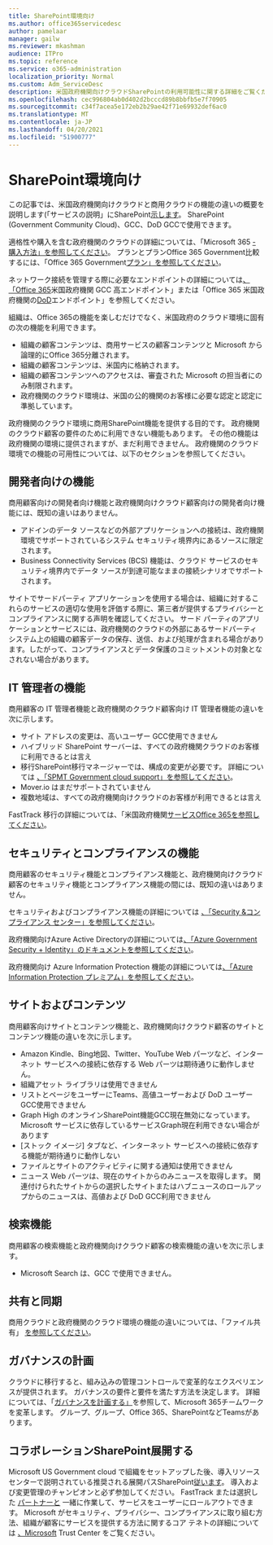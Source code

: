 ```yaml
---
title: SharePoint環境向け
ms.author: office365servicedesc
author: pamelaar
manager: gailw
ms.reviewer: mkashman
audience: ITPro
ms.topic: reference
ms.service: o365-administration
localization_priority: Normal
ms.custom: Adm_ServiceDesc
description: 米国政府機関向けクラウドSharePointの利用可能性に関する詳細をご覧ください。
ms.openlocfilehash: cec996804ab0d402d2bcccd89b8bbfb5e7f70905
ms.sourcegitcommit: c34f7acea5e172eb2b29ae42f71e69932def6ac0
ms.translationtype: MT
ms.contentlocale: ja-JP
ms.lasthandoff: 04/20/2021
ms.locfileid: "51900777"
---
```

# <a name="sharepoint-for-us-government-environments"></a>SharePoint環境向け

この記事では、米国政府機関向けクラウドと商用クラウドの機能の違いの概要を説明します(「サービスの説明」にSharePoint[示します](../../sharepoint-online-service-description/sharepoint-online-service-description.md)。 SharePoint (Government Community Cloud)、GCC、DoD GCCで使用できます。 

適格性や購入を含む政府機関のクラウドの詳細については、「Microsoft 365 [- 購入方法」を参照してください](./microsoft-365-government-how-to-buy.md)。 プランとプランOffice 365 Government比較するには、「Office 365 Government[プラン」を参照してください](https://www.microsoft.com/microsoft-365/government/compare-office-365-government-plans?rtc=1#EligibilityRequirements)。

ネットワーク接続を管理する際に必要なエンドポイントの詳細については[、「Office 365](/office365/enterprise/office-365-u-s-government-gcc-high-endpoints#sharepoint-online-and-onedrive-for-business)米国政府機関 GCC 高エンドポイント」または「Office 365 米国政府機関の[DoD](/office365/enterprise/office-365-u-s-government-dod-endpoints#sharepoint-online-and-onedrive-for-business)エンドポイント」を参照してください。

組織は、Office 365の機能を楽しむだけでなく、米国政府のクラウド環境に固有の次の機能を利用できます。

-   組織の顧客コンテンツは、商用サービスの顧客コンテンツと Microsoft から論理的にOffice 365分離されます。
-   組織の顧客コンテンツは、米国内に格納されます。
-   組織の顧客コンテンツへのアクセスは、審査された Microsoft の担当者にのみ制限されます。
-   政府機関のクラウド環境は、米国の公的機関のお客様に必要な認定と認定に準拠しています。

政府機関のクラウド環境に商用SharePoint機能を提供する目的です。 政府機関のクラウド顧客の要件のために利用できない機能もあります。 その他の機能は政府機関の環境に提供されますが、まだ利用できません。 政府機関のクラウド環境での機能の可用性については、以下のセクションを参照してください。

## <a name="developer-features"></a>開発者向けの機能

商用顧客向けの開発者向け機能と政府機関向けクラウド顧客向けの開発者向け機能には、既知の違いはありません。

- アドインのデータ ソースなどの外部アプリケーションへの接続は、政府機関環境でサポートされているシステム セキュリティ境界内にあるソースに限定されます。
- Business Connectivity Services (BCS) 機能は、クラウド サービスのセキュリティ境界内でデータ ソースが到達可能なままの接続シナリオでサポートされます。

サイトでサードパーティ アプリケーションを使用する場合は、組織に対するこれらのサービスの適切な使用を評価する際に、第三者が提供するプライバシーとコンプライアンスに関する声明を確認してください。 サード パーティのアプリケーションとサービスには、政府機関のクラウドの外部にあるサードパーティ システム上の組織の顧客データの保存、送信、および処理が含まれる場合があります。したがって、コンプライアンスとデータ保護のコミットメントの対象となされない場合があります。 

## <a name="it-admin-features"></a>IT 管理者の機能

商用顧客の IT 管理者機能と政府機関のクラウド顧客向け IT 管理者機能の違いを次に示します。

- サイト アドレスの変更は、高いユーザー GCC使用できません
- ハイブリッド SharePoint サーバーは、すべての政府機関クラウドのお客様に利用できるとは言え
- 移行SharePoint移行マネージャーでは、構成の変更が必要です。 詳細については [、「SPMT Government cloud support」を参照してください](/sharepointmigration/spmt-install-issues#government-cloud-support)。
- Mover.io はまだサポートされていません
- 複数地域は、すべての政府機関向けクラウドのお客様が利用できるとは言え

FastTrack 移行の詳細については、「米国政府機関[サービスOffice 365を参照してください](./office-365-us-government.md#data-migrations-performed-by-fasttrack)。

## <a name="security-and-compliance-features"></a>セキュリティとコンプライアンスの機能

商用顧客のセキュリティ機能とコンプライアンス機能と、政府機関向けクラウド顧客のセキュリティ機能とコンプライアンス機能の間には、既知の違いはありません。

セキュリティおよびコンプライアンス機能の詳細については [、「Security &コンプライアンス センター」を参照してください](../office-365-securitycompliance-center.md)。

政府機関向けAzure Active Directoryの詳細については[、「Azure Government Security + Identity」のドキュメントを参照してください](/azure/azure-government/documentation-government-services-securityandidentity#azure-active-directory)。 

政府機関向け Azure Information Protection 機能の詳細については[、「Azure Information Protection プレミアム」を参照してください](/enterprise-mobility-security/solutions/ems-aip-premium-govt-service-description)。 

## <a name="sites-and-content"></a>サイトおよびコンテンツ

商用顧客向けサイトとコンテンツ機能と、政府機関向けクラウド顧客のサイトとコンテンツ機能の違いを次に示します。

- Amazon Kindle、Bing地図、Twitter、YouTube Web パーツなど、インターネット サービスへの接続に依存する Web パーツは期待通りに動作しません。
- 組織アセット ライブラリは使用できません
- リストとページをユーザーにTeams、高値ユーザーおよび DoD ユーザー GCC使用できません
- Graph High のオンラインSharePoint機能GCC現在無効になっています。 Microsoft サービスに依存しているサービスGraph現在利用できない場合があります
- [ストック イメージ] タブなど、インターネット サービスへの接続に依存する機能が期待通りに動作しない
- ファイルとサイトのアクティビティに関する通知は使用できません
- ニュース Web パーツは、現在のサイトからのみニュースを取得します。 関連付けられたサイトからの選択したサイトまたはハブニュースのロールアップからのニュースは、高値および DoD GCC利用できません

## <a name="search-features"></a>検索機能

商用顧客の検索機能と政府機関向けクラウド顧客の検索機能の違いを次に示します。

- Microsoft Search は、GCC で使用できません。

## <a name="sharing-and-sync"></a>共有と同期

商用クラウドと政府機関のクラウド環境の機能の違いについては、「ファイル共有」 [を参照してください](./gcc-high-and-dod.md#file-sharing)。

## <a name="plan-for-governance"></a>ガバナンスの計画

クラウドに移行すると、組み込みの管理コントロールで変革的なエクスペリエンスが提供されます。 ガバナンスの要件と要件を満たす方法を決定します。 詳細については、「[ガバナンスを計画する」](https://resources.techcommunity.microsoft.com/teamwork-governance/)を参照して、Microsoft 365チームワークを変革します。 グループ、グループ、Office 365、SharePointなどTeamsがあります。

## <a name="deploy-sharepoint-for-collaboration"></a>コラボレーションSharePoint展開する

Microsoft US Government cloud で組織をセットアップした後、導入リソース センターで説明されている推奨される展開パスSharePoint[従います](https://resources.techcommunity.microsoft.com/resources/SharePoint-adoption/)。 導入および変更管理のチャンピオンと必ず参加してください。
FastTrack または選択した [パートナーと](https://www.microsoft.com/fasttrack) 一緒に作業して、サービスをユーザーにロールアウトできます。
Microsoft がセキュリティ、プライバシー、コンプライアンスに取り組む方法、組織が顧客にサービスを提供する方法に関するコア テネトの詳細については [、Microsoft](https://www.microsoft.com/trust-center) Trust Center をご覧ください。

